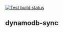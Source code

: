 [![Test build status](https://github.com/thumbtack/dynamodb-sync/workflows/Test/badge.svg)](https://github.com/thumbtack/dynamodb-sync/actions?query=workflow%3ATest)

## dynamodb-sync
